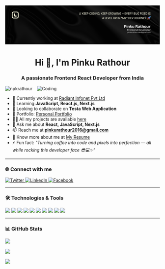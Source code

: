 ![logo](https://github.com/Npkrathour/Npkrathour/blob/main/pinku.jpg)

<h1 align="center">Hi 👋, I'm Pinku Rathour</h1>
<h3 align="center">A passionate Frontend React Developer from India</h3>

<img align="right" alt="Coding" width="400" src="https://user-images.githubusercontent.com/55389276/140866485-8fb1c876-9a8f-4d6a-98dc-08c4981eaf70.gif" />

<p align="left">
  <img src="https://komarev.com/ghpvc/?username=npkrathour&label=Profile%20views&color=0e75b6&style=flat" alt="npkrathour" />
</p>

- 🔭 Currently working at [Radiant Infonet Pvt Ltd](https://radiantinfonet.com/)
- 🌱 Learning **JavaScript, React.js, Next.js**
- 👯 Looking to collaborate on **Testa Web Application**
- 💼 Portfolio: [Personal Portfolio](https://npkrathour.github.io/pinkurathour/)
- 👨‍💻 All my projects are available [here](https://npkrathour.github.io/pinkurathour/)
- 💬 Ask me about **React, JavaScript, Next.js**
- 📫 Reach me at **pinkurathour2016@gmail.com**
- 📄 Know more about me at [My Resume](https://npkrathour.github.io/pinkurathour/)
- ⚡ Fun fact: *"Turning coffee into code and pixels into perfection — all while rocking this developer face 😎💻✨"*

---

### 🌐 Connect with me
<p align="left">
  <a href="https://twitter.com/pinkurathour" target="_blank">
    <img src="https://img.shields.io/twitter/follow/pinkurathour?logo=twitter&style=for-the-badge" alt="Twitter"/>
  </a>
  <a href="https://linkedin.com/in/pinkurathour" target="_blank">
    <img src="https://img.shields.io/badge/LinkedIn-blue?logo=linkedin&style=for-the-badge" alt="LinkedIn"/>
  </a>
  <a href="https://fb.com/pinkurathour" target="_blank">
    <img src="https://img.shields.io/badge/Facebook-blue?logo=facebook&style=for-the-badge" alt="Facebook"/>
  </a>
</p>

---

### 🛠️ Technologies & Tools
<p align="left">
  <img src="https://cdn.jsdelivr.net/gh/devicons/devicon/icons/html5/html5-original.svg" width="40" />
  <img src="https://cdn.jsdelivr.net/gh/devicons/devicon/icons/css3/css3-original.svg" width="40" />
  <img src="https://cdn.jsdelivr.net/gh/devicons/devicon/icons/javascript/javascript-original.svg" width="40" />
  <img src="https://cdn.jsdelivr.net/gh/devicons/devicon/icons/react/react-original.svg" width="40" />
  <img src="https://cdn.jsdelivr.net/gh/devicons/devicon/icons/bootstrap/bootstrap-plain.svg" width="40" />
  <img src="https://cdn.jsdelivr.net/gh/devicons/devicon/icons/sass/sass-original.svg" width="40" />
  <img src="https://cdn.jsdelivr.net/gh/devicons/devicon/icons/figma/figma-original.svg" width="40" />
  <img src="https://cdn.jsdelivr.net/gh/devicons/devicon/icons/nodejs/nodejs-original.svg" width="40" />
  <img src="https://cdn.jsdelivr.net/gh/devicons/devicon/icons/php/php-original.svg" width="40" />
  <img src="https://cdn.jsdelivr.net/gh/devicons/devicon/icons/python/python-original.svg" width="40" />
</p>

---

### 📊 GitHub Stats
<p align="left">
  <img src="https://github-readme-stats.vercel.app/api/top-langs/?username=npkrathour&layout=compact&theme=tokyonight" />
</p>
<p align="left">
  <img src="https://github-readme-stats.vercel.app/api?username=npkrathour&show_icons=true&theme=tokyonight" />
</p>
<p align="left">
  <img src="https://github-readme-streak-stats.herokuapp.com/?user=npkrathour&theme=tokyonight" />
</p>
